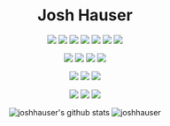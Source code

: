 <h1 align="center">
Josh Hauser
</h1>

<p align="center">
  <img src="https://img.shields.io/badge/javascript%20-%23323330.svg?&style=for-the-badge&logo=javascript&logoColor=%23F7DF1E"/>
  <img src="https://img.shields.io/badge/typescript%20-%23007ACC.svg?&style=for-the-badge&logo=typescript&logoColor=white"/>
  <img src="https://img.shields.io/badge/html5%20-%23E34F26.svg?&style=for-the-badge&logo=html5&logoColor=white"/>
  <img src="https://img.shields.io/badge/css3%20-%231572B6.svg?&style=for-the-badge&logo=css3&logoColor=white"/>
  <img src="https://img.shields.io/badge/python%20-%2314354C.svg?&style=for-the-badge&logo=python&logoColor=white"/>
  <img src="https://img.shields.io/badge/c%20-%2300599C.svg?&style=for-the-badge&logo=c&logoColor=white"/>
  <img src="https://img.shields.io/badge/java-%23ED8B00.svg?&style=for-the-badge&logo=java&logoColor=white"/>
</p>
<p align="center">
  <img src="https://img.shields.io/badge/node.js%20-%2343853D.svg?&style=for-the-badge&logo=node.js&logoColor=white"/>
  <img src="https://img.shields.io/badge/angular%20-%23DD0031.svg?&style=for-the-badge&logo=angular&logoColor=white"/>
  <img src="https://img.shields.io/badge/vuejs%20-%234FC08D.svg?&style=for-the-badge&logo=vue.js&logoColor=white"/>
  <img src="https://img.shields.io/badge/bootstrap%20-%23563D7C.svg?&style=for-the-badge&logo=bootstrap&logoColor=white"/>
</p>
<p align="center">
  <img src="https://img.shields.io/badge/git%20-%23F05033.svg?&style=for-the-badge&logo=git&logoColor=white"/>
  <img src="https://img.shields.io/badge/mysql-%2300f.svg?&style=for-the-badge&logo=mysql&logoColor=white"/>
  <img src ="https://img.shields.io/badge/postgres-%23316192.svg?&style=for-the-badge&logo=postgresql&logoColor=white"/>
</p>
<p align="center">
  <img src="https://img.shields.io/badge/docker-%230db7ed.svg?&style=for-the-badge&logo=docker&logoColor=white"/>
  <img src="https://img.shields.io/badge/Kubernetes%23326CE5.svg?&style=for-the-badge&logo=kubernetes&logoColor=white"/>
  <img src="https://img.shields.io/badge/Gitlab%20CI/CD-%23FC6D26.svg?&style=for-the-badge&logo=gitlab&logoColor=white"/>
</p>

<p align="center">
  <img src="https://github-readme-stats.vercel.app/api?username=joshhauser&count_private=true&show_icons=true&theme=radical" alt="joshhauser's github stats">
  <img src="https://github-readme-stats.vercel.app/api/top-langs/?username=joshhauser&layout=compact&hide=html&theme=radical" alt="joshhauser" /> 
</p>
